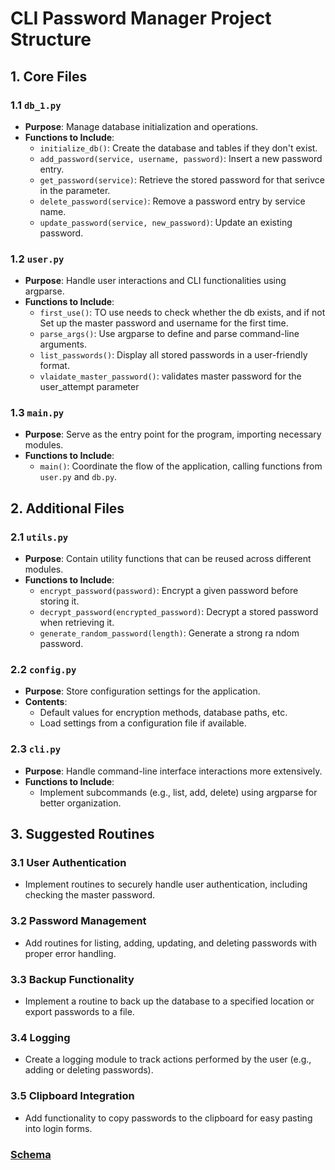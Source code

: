# CLI Password Manager Project Structure

## 1. Core Files

### 1.1 `db_1.py`
- **Purpose**: Manage database initialization and operations.
- **Functions to Include**:
  - `initialize_db()`: Create the database and tables if they don't exist.
  - `add_password(service, username, password)`: Insert a new password entry.
  - `get_password(service)`: Retrieve the stored password for that serivce in the parameter.
  - `delete_password(service)`: Remove a password entry by service name.
  - `update_password(service, new_password)`: Update an existing password.


### 1.2 `user.py`
- **Purpose**: Handle user interactions and CLI functionalities using argparse.
- **Functions to Include**:
  - `first_use()`: TO use needs to check whether the db exists, and if not Set up the master password and username for the first time.
  - `parse_args()`: Use argparse to define and parse command-line arguments.
  - `list_passwords()`: Display all stored passwords in a user-friendly format.
  - `vlaidate_master_password()`: validates master password for the user_attempt parameter

### 1.3 `main.py`
- **Purpose**: Serve as the entry point for the program, importing necessary modules.
- **Functions to Include**:
  - `main()`: Coordinate the flow of the application, calling functions from `user.py` and `db.py`.

## 2. Additional Files

### 2.1 `utils.py`
- **Purpose**: Contain utility functions that can be reused across different modules.
- **Functions to Include**:
  - `encrypt_password(password)`: Encrypt a given password before storing it.
  - `decrypt_password(encrypted_password)`: Decrypt a stored password when retrieving it.
  - `generate_random_password(length)`: Generate a strong ra
ndom password.

### 2.2 `config.py`
- **Purpose**: Store configuration settings for the application.
- **Contents**:
  - Default values for encryption methods, database paths, etc.
  - Load settings from a configuration file if available.

### 2.3 `cli.py`
- **Purpose**: Handle command-line interface interactions more extensively.
- **Functions to Include**:
  - Implement subcommands (e.g., list, add, delete) using argparse for better organization.


## 3. Suggested Routines

### 3.1 User Authentication
- Implement routines to securely handle user authentication, including checking the master password.

### 3.2 Password Management
- Add routines for listing, adding, updating, and deleting passwords with proper error handling.

### 3.3 Backup Functionality
- Implement a routine to back up the database to a specified location or export passwords to a file.

### 3.4 Logging
- Create a logging module to track actions performed by the user (e.g., adding or deleting passwords).

### 3.5 Clipboard Integration
- Add functionality to copy passwords to the clipboard for easy pasting into login forms.
### **[Schema](schema.sql)**